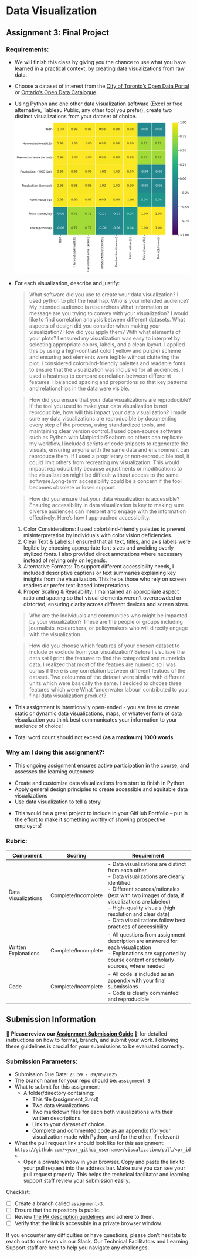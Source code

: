# Data Visualization

## Assignment 3: Final Project

### Requirements:
- We will finish this class by giving you the chance to use what you have learned in a practical context, by creating data visualizations from raw data. 
- Choose a dataset of interest from the [City of Toronto’s Open Data Portal](https://www.toronto.ca/city-government/data-research-maps/open-data/) or [Ontario’s Open Data Catalogue](https://data.ontario.ca/). 
- Using Python and one other data visualization software (Excel or free alternative, Tableau Public, any other tool you prefer), create two distinct visualizations from your dataset of choice.  
![alt text](image.png)
- For each visualization, describe and justify: 
    > What software did you use to create your data visualization?
I used python to plot the heatmap. 
    > Who is your intended audience? 
    My intended audience is researchers 
    > What information or message are you trying to convey with your visualization? 
    I would like to find correlation analysis between different datasets. 
    > What aspects of design did you consider when making your visualization? How did you apply them? With what elements of your plots? 
    I ensured my visualization was easy to interpret by selecting appropriate colors, labels, and a clean layout. I applied this by using a high-contrast color( yellow and purple) scheme and ensuring text elements were legible without cluttering the plot. I considered colorblind-friendly palettes and readable fonts to ensure that the visualization was inclusive for all audiences. I used a heatmap to compare correlation between differernt features. I balanced spacing and proportions so that key patterns and relationships in the data were visible.

    > How did you ensure that your data visualizations are reproducible? If the tool you used to make your data visualization is not reproducible, how will this impact your data visualization? 
    I made sure my data visualizations are reproducible by documenting every step of the process, using standardized tools, and maintaining clear version control. I used open-source software such as Python with Matplotlib/Seaborn  so others can replicate my workflow.I included scripts or code snippets to regenerate the visuals, ensuring anyone with the same data and environment can reproduce them. If I used a proprietary or non-reproducible tool, it could limit others from recreating my visualization. This would impact reproducibility because adjustments or modifications to the visualization might be difficult without access to the same software.Long-term accessibility could be a concern if the tool becomes obsolete or loses support.
    
    > How did you ensure that your data visualization is accessible?  
    Ensuring accessibility in data visualization is key to making sure diverse audiences can interpret and engage with the information effectively. Here’s how I approached accessibility:
    1. Color Considerations: I used colorblind-friendly palettes to prevent misinterpretation by individuals with color vision deficiencies. 
    2. Clear Text & Labels: I ensured that all text, titles, and axis labels were legible by choosing appropriate font sizes and avoiding overly stylized fonts. I also provided direct annotations where necessary instead of relying only on legends.
    3. Alternative Formats: To support different accessibility needs, I included descriptive captions or text summaries explaining key insights from the visualization. This helps those who rely on screen readers or prefer text-based interpretations.
    4. Proper Scaling & Readability: I maintained an appropriate aspect ratio and spacing so that visual elements weren’t overcrowded or distorted, ensuring clarity across different devices and screen sizes.
    
    > Who are the individuals and communities who might be impacted by your visualization? 
    These are the people or groups including journalists, researchers, or policymakers  who will directly engage with the visualization.
    
    
    > How did you choose which features of your chosen dataset to include or exclude from your visualization? 
    Before I visuliaxe the data set I print the features to find the categorical and numericla data. I realized that most of the featues are numeric so I was curius if there is any correlation between different featues of the dataset. Two coloumns of the dataset were similar with different units which were basically the same.  I decided to choose three features which were 
    > What ‘underwater labour’ contributed to your final data visualization product?

- This assignment is intentionally open-ended - you are free to create static or dynamic data visualizations, maps, or whatever form of data visualization you think best communicates your information to your audience of choice! 
- Total word count should not exceed **(as a maximum) 1000 words** 
 
### Why am I doing this assignment?:  
- This ongoing assignment ensures active participation in the course, and assesses the learning outcomes: 
* Create and customize data visualizations from start to finish in Python
* Apply general design principles to create accessible and equitable data visualizations
* Use data visualization to tell a story  
- This would be a great project to include in your GitHub Portfolio – put in the effort to make it something worthy of showing prospective employers!

### Rubric:

| Component         | Scoring  | Requirement                                                                 |
|-------------------|----------|-----------------------------------------------------------------------------|
| Data Visualizations | Complete/Incomplete | - Data visualizations are distinct from each other<br>- Data visualizations are clearly identified<br>- Different sources/rationales (text with two images of data, if visualizations are labeled)<br>- High-quality visuals (high resolution and clear data)<br>- Data visualizations follow best practices of accessibility |
| Written Explanations | Complete/Incomplete | - All questions from assignment description are answered for each visualization<br>- Explanations are supported by course content or scholarly sources, where needed |
| Code              | Complete/Incomplete | - All code is included as an appendix with your final submissions<br>- Code is clearly commented and reproducible |

## Submission Information

🚨 **Please review our [Assignment Submission Guide](https://github.com/UofT-DSI/onboarding/blob/main/onboarding_documents/submissions.md)** 🚨 for detailed instructions on how to format, branch, and submit your work. Following these guidelines is crucial for your submissions to be evaluated correctly.

### Submission Parameters:
* Submission Due Date: `23:59 - 09/05/2025`
* The branch name for your repo should be: `assignment-3`
* What to submit for this assignment:
    * A folder/directory containing:
        * This file (assignment_3.md)
        * Two data visualizations 
        * Two markdown files for each both visualizations with their written descriptions.
        * Link to your dataset of choice.
        * Complete and commented code as an appendix (for your visualization made with Python, and for the other, if relevant) 
* What the pull request link should look like for this assignment: `https://github.com/<your_github_username>/visualization/pull/<pr_id>`
    * Open a private window in your browser. Copy and paste the link to your pull request into the address bar. Make sure you can see your pull request properly. This helps the technical facilitator and learning support staff review your submission easily.

Checklist:
- [ ] Create a branch called `assignment-3`.
- [ ] Ensure that the repository is public.
- [ ] Review [the PR description guidelines](https://github.com/UofT-DSI/onboarding/blob/main/onboarding_documents/submissions.md#guidelines-for-pull-request-descriptions) and adhere to them.
- [ ] Verify that the link is accessible in a private browser window.

If you encounter any difficulties or have questions, please don't hesitate to reach out to our team via our Slack. Our Technical Facilitators and Learning Support staff are here to help you navigate any challenges.

